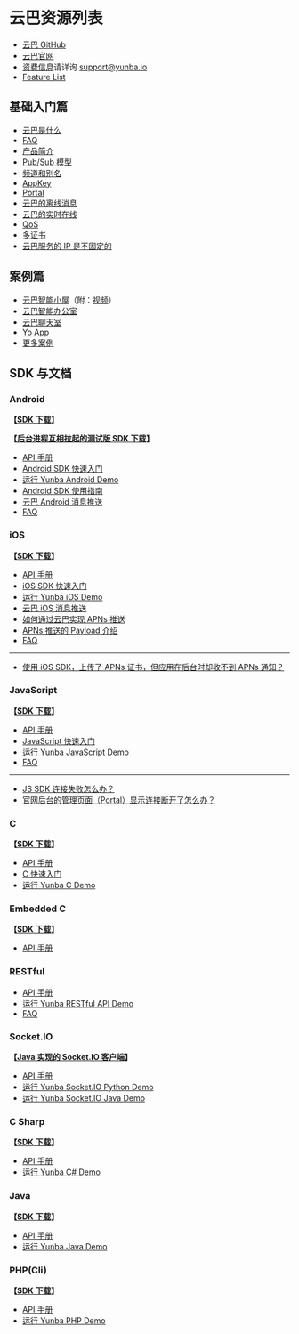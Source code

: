 # 云巴资源列表

- [云巴 GitHub](https://github.com/yunba)
- [云巴官网](http://yunba.io)
- [资费信息](http://yunba.io/pricing/)请详询 support@yunba.io
- [Feature List](https://github.com/yunba/kb/blob/master/feature_list.md)

## 基础入门篇
- [云巴是什么](https://github.com/yunba/kb/blob/master/云巴是什么.md)
- [FAQ](https://github.com/yunba/docs/blob/master/support/faq/faq.md)
- [产品简介](https://github.com/yunba/docs/blob/master/products/product_briefing.md)
- [Pub/Sub 模型](https://github.com/yunba/kb/blob/master/PubSub.md)
- [频道和别名](https://github.com/yunba/kb/blob/master/频道和别名.md)
- [AppKey](https://github.com/yunba/kb/blob/master/AppKey.md)
- [Portal](https://github.com/yunba/kb/blob/master/Portal.md)
- [云巴的离线消息](https://github.com/yunba/kb/blob/master/云巴的离线消息.md)
- [云巴的实时在线](https://github.com/yunba/kb/blob/master/Presence.md)
- [QoS](https://github.com/yunba/kb/blob/master/QoS.md)
- [多证书](https://github.com/yunba/kb/blob/master/%E5%A4%9A%E8%AF%81%E4%B9%A6.md)
- [云巴服务的 IP 是不固定的](https://github.com/yunba/kb/blob/master/%E4%BA%91%E5%B7%B4%E6%9C%8D%E5%8A%A1%E7%9A%84%20IP%20%E6%98%AF%E4%B8%8D%E5%9B%BA%E5%AE%9A%E7%9A%84.md)

## 案例篇
- [云巴智能小屋](https://github.com/yunbademo/yunba-smarthome)（附：[视频](http://www.tudou.com/programs/view/BYpGTDNi72E/)）
- [云巴智能办公室](https://github.com/shdxiang/yunba-smartoffice)
- [云巴聊天室](https://github.com/yunbademo/yunba-chatroom)
- [Yo App](https://github.com/yunbademo/YunBa-Yo)
- [更多案例](https://github.com/yunbademo)



## SDK 与文档

### Android
**【[SDK 下载](https://raw.githubusercontent.com/yunba/yunba-sdk-releases/master/Android/YunBa-Android-sdk-1.4.5.zip)】**

**【[后台进程互相拉起的测试版 SDK 下载](https://raw.githubusercontent.com/yunba/yunba-sdk-releases/master/Android/YunBa-Android-sdk-1.6.3.zip)】**
- [API 手册](https://github.com/yunba/docs/blob/master/Android_API_Reference.md)
- [Android SDK 快速入门](https://github.com/yunba/docs/blob/master/Android_Quick_Start.md)
- [运行 Yunba Android Demo](https://github.com/yunba/docs/blob/master/quickstart/demo/Demo_Android.md)
- [Android SDK 使用指南](https://github.com/yunba/docs/blob/master/sdk/Android_SDK_tutorial.md)
- [云巴 Android 消息推送](https://github.com/yunba/kb/blob/master/云巴%20Android%20消息推送.md)
- [FAQ](https://github.com/yunba/docs/blob/master/support/faq/faq.md#android-sdk)

### iOS
**【[SDK 下载](https://raw.githubusercontent.com/yunba/yunba-sdk-releases/master/iOS/YunBa-iOS-sdk-1.6.2.zip)】**
- [API 手册](https://github.com/yunba/docs/blob/master/iOS_API_Reference.md)
- [iOS SDK 快速入门](https://github.com/yunba/docs/blob/master/iOS_Quick_Start.md)
- [运行 Yunba iOS Demo](https://github.com/yunba/docs/blob/master/quickstart/demo/Demo_iOS.md)
- [云巴 iOS 消息推送](https://github.com/yunba/kb/blob/master/云巴%20iOS%20消息推送.md)
- [如何通过云巴实现 APNs 推送](https://github.com/yunba/kb/blob/master/如何通过云巴实现%20APNs%20推送.md)
- [APNs 推送的 Payload 介绍](https://github.com/yunba/kb/blob/master/APNs/Payload.md)
- [FAQ](https://github.com/yunba/docs/blob/master/support/faq/faq.md#ios-sdk)

---

- [使用 iOS SDK，上传了 APNs 证书，但应用在后台时却收不到 APNs 通知？](https://github.com/yunba/docs/blob/master/support/troubleshooting/iOS_APNs_error.md)


### JavaScript
**【[SDK 下载](https://github.com/yunba/yunba-javascript-sdk)】**
- [API 手册](https://github.com/yunba/docs/blob/master/Javascript_SDK.md#yunba-javascript-sdk-api)
- [JavaScript 快速入门](https://github.com/yunba/docs/blob/master/Javascript_SDK.md#yunba-javascript-sdk-使用文档)
- [运行 Yunba JavaScript Demo](https://github.com/yunba/docs/blob/master/quickstart/demo/Demo_JavaScript.md)
- [FAQ](https://github.com/yunba/docs/blob/master/support/faq/faq.md#javascript-sdk)

---

- [JS SDK 连接失败怎么办？](https://github.com/yunba/docs/blob/master/support/troubleshooting/JS_SDK_disconnect.md)
- [官网后台的管理页面（Portal）显示连接断开了怎么办？](https://github.com/yunba/docs/blob/master/support/troubleshooting/JS_SDK_disconnect.md)



### C
**【[SDK 下载](https://github.com/yunba/yunba-c-sdk)】**
- [API 手册](https://github.com/yunba/docs/blob/master/C-API.md)
- [C 快速入门](https://github.com/yunba/docs/blob/master/C_Quick_Start.md)
- [运行 Yunba C Demo](https://github.com/yunba/docs/blob/master/quickstart/demo/Demo_C.md)

### Embedded C
**【[SDK 下载](https://github.com/yunba/yunba-embedded-c-sdk)】**
- [API 手册](https://github.com/yunba/docs/blob/master/Embeded-C-API.md)

### RESTful
- [API 手册](https://github.com/yunba/docs/blob/master/restful_Quick_Start.md)
- [运行 Yunba RESTful API Demo](https://github.com/yunba/docs/blob/master/quickstart/demo/Demo_RESTful.md)
- [FAQ](https://github.com/yunba/docs/blob/master/support/faq/faq.md#restful-api)

### Socket.IO
**【[Java 实现的 Socket.IO 客户端](https://github.com/yunba/yunba-socket.io-java-sdk)】**
- [API 手册](https://github.com/yunba/docs/blob/master/socket.io_API.md)
- [运行 Yunba Socket.IO Python Demo](https://github.com/yunba/docs/blob/master/quickstart/demo/Demo_SocketIO_Python.md)
- [运行 Yunba Socket.IO Java Demo](https://github.com/yunba/docs/blob/master/quickstart/demo/Demo_SocketIO_Java.md)

### C Sharp
**【[SDK 下载](https://github.com/yunba/yunba-csharp-sdk)】**
- [API 手册](https://github.com/yunba/yunba-csharp-sdk/blob/master/README.md)
- [运行 Yunba C# Demo](https://github.com/yunba/docs/blob/master/quickstart/demo/Demo_CSharp.md)

### Java
**【[SDK 下载](https://github.com/yunba/yunba-java-sdk)】**
- [API 手册](https://github.com/yunba/docs/blob/master/Java_API_Reference.md)
- [运行 Yunba Java Demo](https://github.com/yunba/docs/blob/master/quickstart/demo/Demo_Java.md)

### PHP(Cli)
**【[SDK 下载](https://github.com/yunba/yunba-php-sdk)】**
- [API 手册](https://github.com/yunba/yunba-php-sdk/blob/master/README.md)
- [运行 Yunba PHP Demo](https://github.com/yunba/docs/blob/master/quickstart/demo/Demo_PHP.md)




